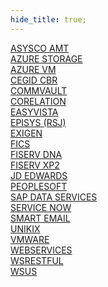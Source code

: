 ```yaml
---
hide_title: true;
---
```


<div class="grid-container">

<div class="grid-item">
<a class="button button--link button--block button--primary" href="/opcon/connectors/asysco-amt">ASYSCO AMT</a>
</div>

<div class="grid-item">
<a class="button button--link button--block button--primary" href="/opcon/connectors/azure-storage">AZURE STORAGE</a>
</div>

<div class="grid-item">
<a class="button button--link button--block button--primary" href="/opcon/connectors/azure-vm">AZURE VM</a>
</div>

<div class="grid-item">
 <a class="button button--link button--block button--primary" href="/opcon/connectors/cegid-cbr">CEGID CBR</a>
</div>

<div class="grid-item">
<a class="button button--link button--block button--primary" href="/opcon/connectors/commvault">COMMVAULT</a>
</div>

<div class="grid-item">
<a class="button button--link button--block button--primary" href="/opcon/connectors/corelation">CORELATION</a>
</div>

<div class="grid-item">
<a class="button button--link button--block button--primary" href="/opcon/connectors/easyvista">EASYVISTA</a>
</div>

<div class="grid-item">
<a class="button button--link button--block button--primary" href="#/opcon/connectors/episys">EPISYS (RSJ)</a>
</div>

<div class="grid-item">
<a class="button button--link button--block button--primary" href="/opcon/connectors/exigen">EXIGEN</a>
</div>

<div class="grid-item">
<a class="button button--link button--block button--primary" href="/opcon/connectors/fics">FICS</a>
</div>

<div class="grid-item">
<a class="button button--link button--block button--primary" href="/opcon/connectors/fiserv-dna">FISERV DNA</a>
</div>

<div class="grid-item">
<a class="button button--link button--link button--block button--primary" href="/opcon/connectors/xp2">FISERV XP2</a>
</div>

<div class="grid-item">
<a class="button button--link button--block button--primary" href="/opcon/connectors/jdedwards">JD EDWARDS</a>
</div>

<div class="grid-item">
<a class="button button--link button--block button--primary" href="/opcon/connectors/peoplesoft">PEOPLESOFT</a>
</div>

<div class="grid-item">
<a class="button button--link button--block button--primary" href="https://help.smatechnologies.com/opcon/connectors/sapdataservices/v16.2/">SAP DATA SERVICES</a>
</div>

<div class="grid-item">
<a class="button button--link button--block button--primary" href="/opcon/connectors/servicenow">SERVICE NOW</a>
</div>

<div class="grid-item">
<a class="button button--link button--block button--primary" href="/opcon/connectors/smart-email">SMART EMAIL</a>
</div>

<div class="grid-item">
<a class="button button--link button--block button--primary" href="/opcon/connectors/unikix">UNIKIX</a>
</div>

<div class="grid-item">
<a class="button button--link button--block button--primary" href="https://help.smatechnologies.com/opcon/connectors/vmware/v17.0/">VMWARE</a>
</div>

<div class="grid-item">
<a class="button button--link button--block button--primary" href="/opcon/connectors/webservices">WEBSERVICES</a>
</div>

<div class="grid-item">
<a class="button button--link button--block button--primary" href="https://help.smatechnologies.com/opcon/connectors/wsrestful/v18.3/">WSRESTFUL</a>
</div>

<div class="grid-item">
<a class="button button--link button--block button--primary" href="https://help.smatechnologies.com/opcon/connectors/wsus/21.0.0/">WSUS</a>
</div>

</div>
